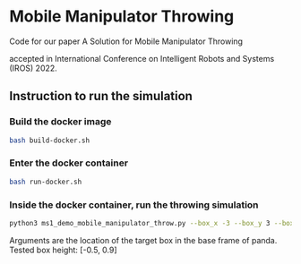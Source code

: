 # Mobile Manipulator Throwing

Code for our paper A Solution for Mobile Manipulator Throwing 

accepted in International Conference on Intelligent Robots and Systems (IROS) 2022.


## Instruction to run the simulation
### Build the docker image
```bash
bash build-docker.sh
```

###  Enter the docker container
```bash
bash run-docker.sh
```

### Inside the docker container, run the throwing simulation
```bash
python3 ms1_demo_mobile_manipulator_throw.py --box_x -3 --box_y 3 --box_z 0.5
```

Arguments are the location of the target box in the base frame of panda. Tested box height: [-0.5, 0.9]